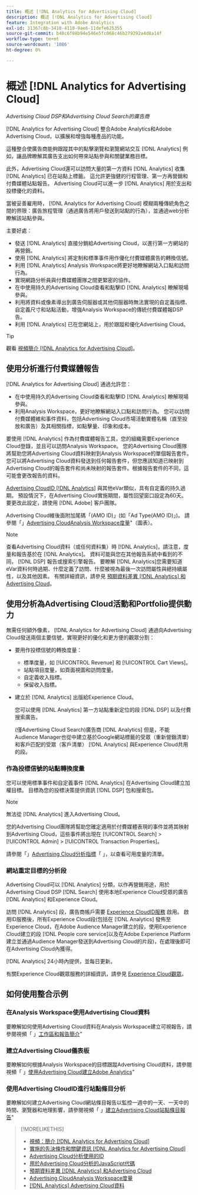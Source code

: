 ```yaml
---
title: 概述 [!DNL Analytics for Advertising Cloud]
description: 概述 [!DNL Analytics for Advertising Cloud]
feature: Integration with Adobe Analytics
exl-id: 31367c8b-3410-4110-9ae6-11defe625355
source-git-commit: b40c6f08b94e546e5fc068c46b279292a4d8a14f
workflow-type: tm+mt
source-wordcount: '1086'
ht-degree: 0%

---
```


# 概述 [!DNL Analytics for Advertising Cloud]

*Advertising Cloud DSP和Advertising Cloud Search的廣告商*

[!DNL Analytics for Advertising Cloud] 整合Adobe Analytics和Adobe Advertising Cloud，以擴展和增強每種產品的功能。

這種整合使廣告商能夠跟蹤其中的點擊瀏覽和瀏覽網站交互 [!DNL Analytics] 例如，讓品牌瞭解其廣告支出如何帶來站點參與和關鍵業務目標。

此外，Advertising Cloud還可以訪問大量的第一方資料 [!DNL Analytics] 收集 [!DNL Analytics] 已在站點上標籤。 這允許更強健的行程管理、第一方再營銷和付費媒體站點報告。 Advertising Cloud可以進一步 [!DNL Analytics] 用於支出和投標優化的資料。

當被妥善雇用時， [!DNL Analytics for Advertising Cloud] 模糊兩種傳統角色之間的界限：廣告旅程管理（通過廣告將用戶發送到站點的行為），並通過web分析瞭解該站點參與。

主要好處：

* 發送 [!DNL Analytics] 直接分銷給Advertising Cloud，以進行第一方網站的再營銷。
* 使用 [!DNL Analytics] 將定制和標準事件用作優化付費媒體廣告的轉換信號。
* 利用 [!DNL Analytics] Analysis Workspace將更好地瞭解網站入口點和訪問行為。
* 實現網路分析員與付費媒體團隊之間更緊密的協作。
* 在中使用持久的Advertising Cloud查看和點擊ID [!DNL Analytics] 瞭解現場參與。
* 利用將資料或像素導出到廣告伺服器或其他伺服器時無法實現的自定義指標、自定義尺寸和站點活動，增強Analysis Workspace的傳統付費媒體報DSP告。
* 利用 [!DNL Analytics] 已在您網站上，用於跟蹤和優化Advertising Cloud。

>[!TIP]
>
> 觀看 [視頻簡介 [!DNL Analytics for Advertising Cloud]](https://experienceleague.adobe.com/docs/advertising-cloud-learn/tutorials/analytics/intro-a4adc.html?lang=en#analytics)。

## 使用分析進行付費媒體報告

[!DNL Analytics for Advertising Cloud] 通過允許您：

* 在中使用持久的Advertising Cloud查看和點擊ID [!DNL Analytics] 瞭解現場參與。
* 利用Analysis Workspace，更好地瞭解網站入口點和訪問行為。 您可以訪問付費媒體維和事件資料，包括Advertising Cloud市場活動實體名稱（直至投放和廣告）及其相關指標，如點擊量、印象和成本。

要使用 [!DNL Analytics] 作為付費媒體報告工具，您的組織需要Experience Cloud登錄，並且可以訪問Analysis Workspace。 您的Advertising Cloud團隊將幫助您將Advertising Cloud資料映射到Analysis Workspace的單個報告套件。 您可以將Advertising Cloud資料發送到任何報告套件，但您應該知道已映射到Advertising Cloud的報告套件和尚未映射的報告套件。根據報告套件的不同，這可能會更改報告的資料。

[Advertising CloudID [!DNL Analytics]](ids.md) 與其他eVar類似，具有自定義的持久過期。 預設情況下，在Advertising Cloud實施期間，屬性回望窗口設定為60天。 要更改此設定，請使用 [!DNL Adobe] 客戶團隊。

Advertising Cloud維後面附加尾碼「(AMO ID)」(如「Ad Type(AMO ID)」)。 請參閱「」[Advertising CloudAnalysis Workspace度量](advertising-cloud-metrics-in-analytics.md)&quot;（圖表）。

>[!NOTE]
>
> 查看Advertising Cloud資料（或任何資料集）時 [!DNL Analytics]，請注意，度量和報告基於在 [!DNL Analytics]。 資料可能與您在其他報告系統中看到的不同， [!DNL DSP] 報告或搜索引擎報告。 要瞭解 [!DNL Analytics]您需要知道eVar資料何時過期、什麼定義了訪問、什麼被視為最後一次訪問屬性與總持續屬性，以及其他因素。 有關詳細資訊，請參見 [預期資料差異 [!DNL Analytics] 和Advertising Cloud](data-variances.md)。

## 使用分析為Advertising Cloud活動和Portfolio提供動力

無需任何額外像素， [!DNL Analytics for Advertising Cloud] 通過向Advertising Cloud發送兩個主要信號，實現更好的優化和更方便的觀眾分割：

* 要用作投標信號的轉換度量：
   * 標準度量，如 [!UICONTROL Revenue] 和 [!UICONTROL Cart Views]。
   * 站點項目度量，如頁面視圖和訪問度量。
   * 自定義收入指標。
   * 保留收入指標。
* 建立於 [!DNL Analytics] 出版給Experience Cloud。

   您可以使用 [!DNL Analytics] 第一方站點重新定位的段 [!DNL DSP] 以及付費搜索廣告。

   (僅Advertising Cloud Search)廣告商 [!DNL Analytics] 但是，不能Audience Manager也從中建立基於Google網站標籤的受眾（重新營銷清單）和客戶匹配的受眾（客戶清單） [!DNL Analytics] 與Experience Cloud共用的段。

### 作為投標信號的站點轉換度量

您可以使用標準事件和自定義事件 [!DNL Analytics] 在Advertising Cloud建立加權目標。 目標為您的投標決策提供資訊 [!DNL DSP] 包和搜索包。

>[!NOTE]
>
> 無法從 [!DNL Analytics] 進入Advertising Cloud。

您的Advertising Cloud團隊將幫助您確定適用於付費媒體表現的事件並將其映射到Advertising Cloud，這些事件將出現在 [!UICONTROL Search] > [!UICONTROL Admin] > [!UICONTROL Transaction Properties]。

請參閱「」[Advertising Cloud分析指標](analytics-data-in-advertising-cloud.md)「 」，以查看可用度量的清單。

### 網站重定目標的分析段

Advertising Cloud可以 [!DNL Analytics] 分類，以作再營銷用途，用於Advertising Cloud DSP [!DNL Search] 使用本地Experience Cloud受眾的廣告 [!DNL Analytics] 和Experience Cloud。

訪問 [!DNL Analytics] 段，廣告商帳戶需要 [Experience CloudID服務](https://experienceleague.adobe.com/docs/id-service/using/home.html) 啟用。 啟用ID服務後，所有Experience Cloud段(包括在 [!DNL Analytics] 發佈至Experience Cloud，在Adobe Audience Manager建立的段，使用Experience Cloud建立的段 [!DNL People core service]以及在Adobe Experience Platform建立並通過Audience Manager發送到Advertising Cloud的片段)，在處理後即可在Advertising Cloud內獲得。

[!DNL Analytics] 24小時內提供，並每日更新。

有關Experience Cloud觀眾服務的詳細資訊，請參見 [Experience Cloud觀眾](https://experienceleague.adobe.com/docs/core-services/interface/audiences/audience-library.html)。

## 如何使用整合示例

### 在Analysis Workspace使用Advertising Cloud資料

要瞭解如何使用Advertising Cloud資料在Analysis Workspace建立可視報告，請參閱視頻「 」[工作區和報告簡介](https://experienceleague.adobe.com/docs/advertising-cloud-learn/tutorials/analytics/analytics-analysis-workspace-a4adc.html)&quot;

### 建立Advertising Cloud儀表板

要瞭解如何根據Analysis Workspace的目標跟蹤Advertising Cloud資料，請參閱視頻「 」[使用Advertising Cloud建立Adobe Analytics](https://experienceleague.adobe.com/docs/advertising-cloud-learn/tutorials/analytics/analytics-dashboards-a4adc.html)&quot;

### 使用Advertising CloudID進行站點條目分析

要瞭解如何建立Advertising Cloud網站條目報告以監控一週中的一天、一天中的時間、瀏覽器和地理影響，請參閱視頻「 」[建立Advertising Cloud站點條目報告](https://experienceleague.adobe.com/docs/advertising-cloud-learn/tutorials/analytics/analytics-site-entry-a4adc.html)&quot;

>[!MORELIKETHIS]
>
>* [視頻：簡介 [!DNL Analytics for Advertising Cloud]](https://experienceleague.adobe.com/docs/advertising-cloud-learn/tutorials/analytics/intro-a4adc.html)
>* [實施的先決條件和關鍵資訊 [!DNL Analytics for Advertising Cloud]](prerequisites.md)
>* [Advertising Cloud分析使用的ID](ids.md)
>* [用於Advertising Cloud分析的JavaScript代碼](/help/integrations/analytics/javascript.md)
>* [預期資料差異 [!DNL Analytics] 和Advertising Cloud](data-variances.md)
>* [Advertising CloudAnalysis Workspace度量](/help/integrations/analytics/advertising-cloud-metrics-in-analytics.md)
>* [[!DNL Analytics] Advertising Cloud資料](/help/integrations/analytics/analytics-data-in-advertising-cloud.md)

